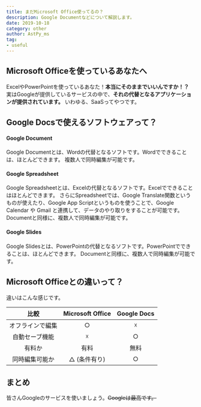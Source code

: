 ```yaml
---
title: まだMicrosoft Office使ってるの？
description: Google Documentなどについて解説します。
date: 2019-10-18
category: other
author: AstPy_ms
tag:
- useful
---
```


## Microsoft Officeを使っているあなたへ

ExcelやPowerPointを使っているあなた！**本当にそのままでいいんですか！？**  
実はGoogleが提供しているサービスの中で、**それの代替となるアプリケーションが提供されています。**
いわゆる、SaaSってやつです。

## Google Docsで使えるソフトウェアって？

#### Google Document
Google Documentとは、Wordの代替となるソフトです。Wordでできることは、ほとんどできます。
複数人で同時編集が可能です。

#### Google Spreadsheet
Google Spreadsheetとは、Excelの代替となるソフトです。Excelでできることはほとんどできます。
さらにSpreadsheetでは、Google Translate関数というものが使えたり、Google App Scriptというものを使うことで、Google Calendar や Gmail と連携して、データのやり取りをすることが可能です。
Documentと同様に、複数人で同時編集が可能です。

#### Google Slides
Google Slidesとは、PowerPointの代替となるソフトです。PowerPointでできることは、ほとんどできます。
Documentと同様に、複数人で同時編集が可能です。

## Microsoft Officeとの違いって？

違いはこんな感じです。

|       比較       | Microsoft Office | Google Docs |
| :---------------: | :--------------: |:----------: |
| オフラインで編集 |        ○        |      ☓      |
|  自動セーブ機能  |         ☓        |      ○     |
|      有料か      |       有料       |     無料    |
|  同時編集可能か  |   △ (条件有り)  |      ○     |


## まとめ

皆さんGoogleのサービスを使いましょう。~~Googleは最高です。~~